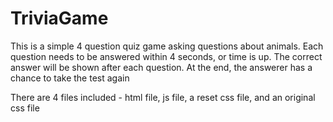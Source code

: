 # TriviaGame

This is a simple 4 question quiz game asking questions about animals.  Each question needs to be answered within 4 seconds, or time is up.  The correct answer will be shown after each question.  At the end, the answerer has a chance to take the test again  

There are 4 files included - html file, js file, a reset css file, and an original css file